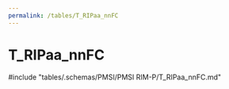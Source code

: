 ```yaml
---
permalink: /tables/T_RIPaa_nnFC
---
```

# T_RIPaa_nnFC
<!-- SPDX-License-Identifier: MPL-2.0 -->

<!-- ATTENTION : Ne pas supprimer ou modifier la ligne ci-dessous -->
#include "tables/.schemas/PMSI/PMSI RIM-P/T_RIPaa_nnFC.md"
<!-- ATTENTION : Ne pas supprimer ou modifier la ligne ci-dessus -->
